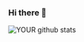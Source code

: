 ### Hi there 👋

![YOUR github stats](https://github-readme-stats.vercel.app/api?username=gabrielprod)



